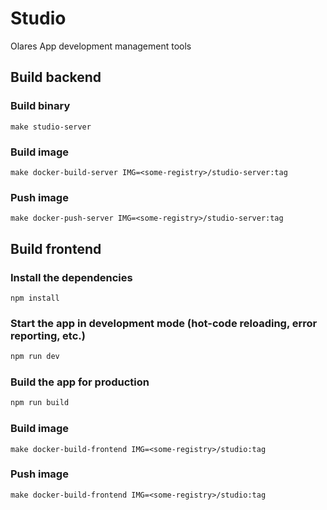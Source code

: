 # Studio

Olares App development management tools

## Build backend
### Build binary
```shell
make studio-server
```

### Build image
```shell
make docker-build-server IMG=<some-registry>/studio-server:tag
```

### Push image
```shell
make docker-push-server IMG=<some-registry>/studio-server:tag
```


## Build frontend
### Install the dependencies
```shell
npm install
```
### Start the app in development mode (hot-code reloading, error reporting, etc.)

```bash
npm run dev
```

### Build the app for production

```bash
npm run build
```

### Build image
```shell
make docker-build-frontend IMG=<some-registry>/studio:tag
```

### Push image
```shell
make docker-build-frontend IMG=<some-registry>/studio:tag
```